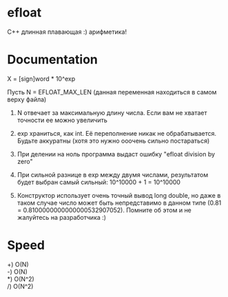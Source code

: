# efloat
 C++ длинная плавающая :) арифметика!
#

# Documentation

X = [sign]word * 10^exp

Пусть N = EFLOAT_MAX_LEN (данная переменная находиться в самом верху файла)

1) N отвечает за максимальную длину числа. Если вам не хватает точности ее можно увеличить

2) exp храниться, как int. Её переполнение никак не обрабатывается. Будьте аккуратны (хотя это нужно ооочень сильно постараться)

3) При делении на ноль программа выдаст ошибку "efloat division by zero"

4) При сильной разнице в exp между двумя числами, результатом будет выбран самый сильный: 10^10000 + 1 = 10^10000

5) Конструктор использует очень точный вывод long double, но даже в таком случае число может быть непредставимо в данном типе (0.81 = 0.8100000000000000532907052). Помните об этом и не жалуйтесь на разработчика :)

# Speed

+) O(N)  
-) O(N)  
*) O(N^2)  
/) O(N^2)
